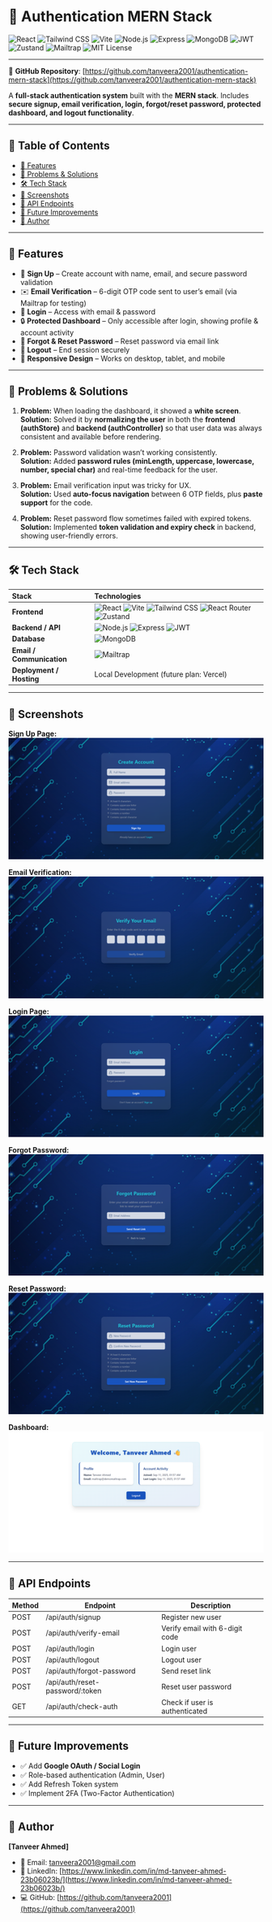 # 🔐 Authentication MERN Stack

![React](https://img.shields.io/badge/React-61DAFB?style=for-the-badge&logo=react&logoColor=white)
![Tailwind CSS](https://img.shields.io/badge/Tailwind_CSS-06B6D4?style=for-the-badge&logo=tailwind-css&logoColor=white)
![Vite](https://img.shields.io/badge/Vite-646CFF?style=for-the-badge&logo=vite&logoColor=white)
![Node.js](https://img.shields.io/badge/Node.js-339933?style=for-the-badge&logo=node.js&logoColor=white)
![Express](https://img.shields.io/badge/Express-000000?style=for-the-badge&logo=express&logoColor=white)
![MongoDB](https://img.shields.io/badge/MongoDB-47A248?style=for-the-badge&logo=mongodb&logoColor=white)
![JWT](https://img.shields.io/badge/JWT-000000?style=for-the-badge&logo=jsonwebtokens&logoColor=white)
![Zustand](https://img.shields.io/badge/Zustand-4433FF?style=for-the-badge&logo=zustand&logoColor=white)
![Mailtrap](https://img.shields.io/badge/Mailtrap-009688?style=for-the-badge&logo=mailtrap&logoColor=white)
![MIT License](https://img.shields.io/badge/License-MIT-green?style=for-the-badge)

---

📂 **GitHub Repository**: [https://github.com/tanveera2001/authentication-mern-stack](https://github.com/tanveera2001/authentication-mern-stack)

A **full-stack authentication system** built with the **MERN stack**. Includes **secure signup, email verification, login, forgot/reset password, protected dashboard, and logout functionality**.  

---

## 📑 Table of Contents

- [🚀 Features](#-features)
- [📝 Problems & Solutions](#-problems--solutions)
- [🛠 Tech Stack](#-tech-stack)
- [📸 Screenshots](#-screenshots)
- [📡 API Endpoints](#-api-endpoints)
- [📌 Future Improvements](#-future-improvements)
- [👤 Author](#-author)

---

## 🚀 Features  

- 👤 **Sign Up** – Create account with name, email, and secure password validation  
- ✉️ **Email Verification** – 6-digit OTP code sent to user’s email (via Mailtrap for testing)  
- 🔑 **Login** – Access with email & password  
- 🔒 **Protected Dashboard** – Only accessible after login, showing profile & account activity  
- 🔄 **Forgot & Reset Password** – Reset password via email link  
- 🚪 **Logout** – End session securely  
- 📱 **Responsive Design** – Works on desktop, tablet, and mobile  

---

## 📝 Problems & Solutions  

1. **Problem:** When loading the dashboard, it showed a **white screen**.  
   **Solution:** Solved it by **normalizing the user** in both the **frontend (authStore)** and **backend (authController)** so that user data was always consistent and available before rendering.  

2. **Problem:** Password validation wasn’t working consistently.  
   **Solution:** Added **password rules (minLength, uppercase, lowercase, number, special char)** and real-time feedback for the user.  

3. **Problem:** Email verification input was tricky for UX.  
   **Solution:** Used **auto-focus navigation** between 6 OTP fields, plus **paste support** for the code.  

4. **Problem:** Reset password flow sometimes failed with expired tokens.  
   **Solution:** Implemented **token validation and expiry check** in backend, showing user-friendly errors.  
---

## 🛠 Tech Stack  

| Stack | Technologies |
| :-- | :-- |
| **Frontend** | ![React](https://img.shields.io/badge/React-61DAFB?style=for-the-badge&logo=react&logoColor=black) ![Vite](https://img.shields.io/badge/Vite-646CFF?style=for-the-badge&logo=vite&logoColor=white) ![Tailwind CSS](https://img.shields.io/badge/Tailwind_CSS-06B6D4?style=for-the-badge&logo=tailwind-css&logoColor=white) ![React Router](https://img.shields.io/badge/React_Router-CA4245?style=for-the-badge&logo=react-router&logoColor=white) ![Zustand](https://img.shields.io/badge/Zustand-4433FF?style=for-the-badge&logo=zustand&logoColor=white) |
| **Backend / API** | ![Node.js](https://img.shields.io/badge/Node.js-339933?style=for-the-badge&logo=node.js&logoColor=white) ![Express](https://img.shields.io/badge/Express-000000?style=for-the-badge&logo=express&logoColor=white) ![JWT](https://img.shields.io/badge/JWT-000000?style=for-the-badge&logo=jsonwebtokens&logoColor=white) |
| **Database** | ![MongoDB](https://img.shields.io/badge/MongoDB-47A248?style=for-the-badge&logo=mongodb&logoColor=white) |
| **Email / Communication** | ![Mailtrap](https://img.shields.io/badge/Mailtrap-009688?style=for-the-badge&logo=mailtrap&logoColor=white) |
| **Deployment / Hosting** | Local Development (future plan: Vercel) |

---

## 📸 Screenshots  

**Sign Up Page:**  
![Sign Up Page](images-readme/auth-signup.png)  

**Email Verification:**  
![Email Verification](images-readme/auth-verify.png)  

**Login Page:**  
![Login Page](images-readme/auth-login.png)  

**Forgot Password:**  
![Forgot Password](images-readme/auth-forgot.png)  

**Reset Password:**  
![Reset Password](images-readme/auth-reset.png)  

**Dashboard:**  
![Dashboard](images-readme/auth-dashboard.png)  

---

## 📡 API Endpoints  

| Method | Endpoint                  | Description |
| ------ | ------------------------- | ----------- |
| POST   | /api/auth/signup          | Register new user |
| POST   | /api/auth/verify-email    | Verify email with 6-digit code |
| POST   | /api/auth/login           | Login user |
| POST   | /api/auth/logout          | Logout user |
| POST   | /api/auth/forgot-password | Send reset link |
| POST   | /api/auth/reset-password/:token | Reset user password |
| GET    | /api/auth/check-auth      | Check if user is authenticated |

---

## 📌 Future Improvements  

- ✅ Add **Google OAuth / Social Login**  
- ✅ Role-based authentication (Admin, User)  
- ✅ Add Refresh Token system  
- ✅ Implement 2FA (Two-Factor Authentication)  

---

## 👤 Author  

**[Tanveer Ahmed]**

- 📧 Email: [tanveera2001@gmail.com](mailto:tanveera2001@gmail.com)  
- 💼 LinkedIn: [https://www.linkedin.com/in/md-tanveer-ahmed-23b06023b/](https://www.linkedin.com/in/md-tanveer-ahmed-23b06023b/)  
- 💻 GitHub: [https://github.com/tanveera2001](https://github.com/tanveera2001)  
